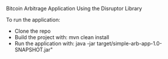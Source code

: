 Bitcoin Arbitrage Application Using the Disruptor Library

To run the application:
*  Clone the repo  
*  Build the project with: mvn clean install
*  Run the application with: java -jar target/simple-arb-app-1.0-SNAPSHOT.jar"
